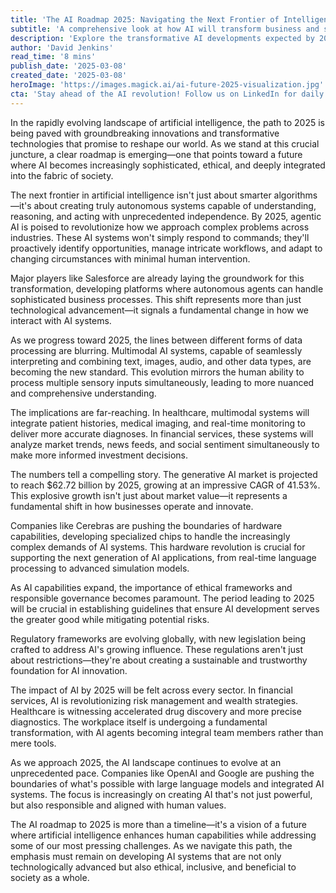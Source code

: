 ```yaml
---
title: 'The AI Roadmap 2025: Navigating the Next Frontier of Intelligence'
subtitle: 'A comprehensive look at how AI will transform business and society by 2025'
description: 'Explore the transformative AI developments expected by 2025, from autonomous agents to multimodal systems, and understand how they\'ll reshape industries and society. With the AI market projected to reach $62.72 billion, discover how ethical frameworks and technological innovations are paving the way for a more intelligent future.'
author: 'David Jenkins'
read_time: '8 mins'
publish_date: '2025-03-08'
created_date: '2025-03-08'
heroImage: 'https://images.magick.ai/ai-future-2025-visualization.jpg'
cta: 'Stay ahead of the AI revolution! Follow us on LinkedIn for daily updates on artificial intelligence trends, breakthrough technologies, and expert insights that are shaping our future.'
---
```


In the rapidly evolving landscape of artificial intelligence, the path to 2025 is being paved with groundbreaking innovations and transformative technologies that promise to reshape our world. As we stand at this crucial juncture, a clear roadmap is emerging—one that points toward a future where AI becomes increasingly sophisticated, ethical, and deeply integrated into the fabric of society.

The next frontier in artificial intelligence isn't just about smarter algorithms—it's about creating truly autonomous systems capable of understanding, reasoning, and acting with unprecedented independence. By 2025, agentic AI is poised to revolutionize how we approach complex problems across industries. These AI systems won't simply respond to commands; they'll proactively identify opportunities, manage intricate workflows, and adapt to changing circumstances with minimal human intervention.

Major players like Salesforce are already laying the groundwork for this transformation, developing platforms where autonomous agents can handle sophisticated business processes. This shift represents more than just technological advancement—it signals a fundamental change in how we interact with AI systems.

As we progress toward 2025, the lines between different forms of data processing are blurring. Multimodal AI systems, capable of seamlessly interpreting and combining text, images, audio, and other data types, are becoming the new standard. This evolution mirrors the human ability to process multiple sensory inputs simultaneously, leading to more nuanced and comprehensive understanding.

The implications are far-reaching. In healthcare, multimodal systems will integrate patient histories, medical imaging, and real-time monitoring to deliver more accurate diagnoses. In financial services, these systems will analyze market trends, news feeds, and social sentiment simultaneously to make more informed investment decisions.

The numbers tell a compelling story. The generative AI market is projected to reach $62.72 billion by 2025, growing at an impressive CAGR of 41.53%. This explosive growth isn't just about market value—it represents a fundamental shift in how businesses operate and innovate.

Companies like Cerebras are pushing the boundaries of hardware capabilities, developing specialized chips to handle the increasingly complex demands of AI systems. This hardware revolution is crucial for supporting the next generation of AI applications, from real-time language processing to advanced simulation models.

As AI capabilities expand, the importance of ethical frameworks and responsible governance becomes paramount. The period leading to 2025 will be crucial in establishing guidelines that ensure AI development serves the greater good while mitigating potential risks.

Regulatory frameworks are evolving globally, with new legislation being crafted to address AI's growing influence. These regulations aren't just about restrictions—they're about creating a sustainable and trustworthy foundation for AI innovation.

The impact of AI by 2025 will be felt across every sector. In financial services, AI is revolutionizing risk management and wealth strategies. Healthcare is witnessing accelerated drug discovery and more precise diagnostics. The workplace itself is undergoing a fundamental transformation, with AI agents becoming integral team members rather than mere tools.

As we approach 2025, the AI landscape continues to evolve at an unprecedented pace. Companies like OpenAI and Google are pushing the boundaries of what's possible with large language models and integrated AI systems. The focus is increasingly on creating AI that's not just powerful, but also responsible and aligned with human values.

The AI roadmap to 2025 is more than a timeline—it's a vision of a future where artificial intelligence enhances human capabilities while addressing some of our most pressing challenges. As we navigate this path, the emphasis must remain on developing AI systems that are not only technologically advanced but also ethical, inclusive, and beneficial to society as a whole.